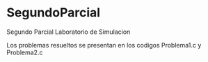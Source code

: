 # SegundoParcial
Segundo Parcial Laboratorio de Simulacion

Los problemas resueltos se presentan en los codigos Problema1.c y Problema2.c

